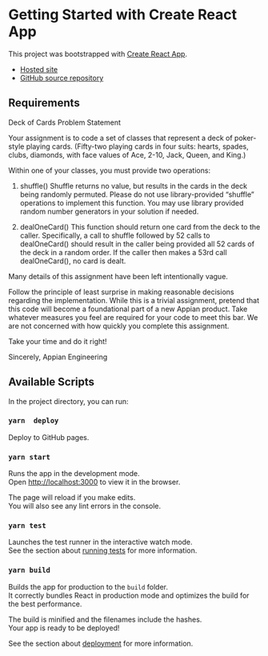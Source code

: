 # Getting Started with Create React App

This project was bootstrapped with [Create React App](https://github.com/facebook/create-react-app).

* [Hosted site](https://jesseolsen.github.io/appian/)
* [GitHub source repository](https://github.com/jesseolsen/appian)

## Requirements

Deck of Cards Problem Statement

Your assignment is to code a set of classes that represent a deck of poker-style playing cards.
(Fifty-two playing cards in four suits: hearts, spades, clubs, diamonds, with face values of Ace,
2-10, Jack, Queen, and King.)

Within one of your classes, you must provide two operations:

1. shuffle() Shuffle returns no value, but results in the cards in the deck being randomly
permuted. Please do not use library-provided “shuffle” operations to implement this function.
You may use library provided random number generators in your solution if needed.

2. dealOneCard() This function should return one card from the deck to the caller. Specifically, a
call to shuffle followed by 52 calls to dealOneCard() should result in the caller being provided all
52 cards of the deck in a random order. If the caller then makes a 53rd call dealOneCard(), no
card is dealt.

Many details of this assignment have been left intentionally vague.

Follow the principle of least surprise in making reasonable decisions regarding the
implementation. While this is a trivial assignment, pretend that this code will become a
foundational part of a new Appian product. Take whatever measures you feel are required for
your code to meet this bar. We are not concerned with how quickly you complete this
assignment.

Take your time and do it right!

Sincerely,
Appian Engineering

## Available Scripts

In the project directory, you can run:

### `yarn  deploy`

Deploy to GitHub pages.
### `yarn start`

Runs the app in the development mode.\
Open [http://localhost:3000](http://localhost:3000) to view it in the browser.

The page will reload if you make edits.\
You will also see any lint errors in the console.

### `yarn test`

Launches the test runner in the interactive watch mode.\
See the section about [running tests](https://facebook.github.io/create-react-app/docs/running-tests) for more information.

### `yarn build`

Builds the app for production to the `build` folder.\
It correctly bundles React in production mode and optimizes the build for the best performance.

The build is minified and the filenames include the hashes.\
Your app is ready to be deployed!

See the section about [deployment](https://facebook.github.io/create-react-app/docs/deployment) for more information.

